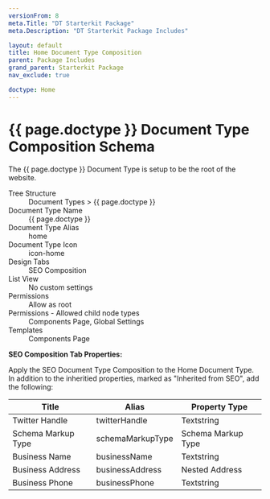```yaml
---
versionFrom: 8
meta.Title: "DT Starterkit Package"
meta.Description: "DT Starterkit Package Includes"

layout: default
title: Home Document Type Composition
parent: Package Includes
grand_parent: Starterkit Package
nav_exclude: true

doctype: Home
---
```


# {{ page.doctype }} Document Type Composition Schema

The {{ page.doctype }} Document Type is setup to be the root of the website. 

<dl>
    <dt>Tree Structure</dt> <dd>Document Types > {{ page.doctype }}</dd>
    <dt>Document Type Name</dt> <dd>{{ page.doctype }}</dd>
    <dt>Document Type Alias</dt> <dd>home</dd>
    <dt>Document Type Icon</dt> <dd>icon-home</dd>
    <dt>Design Tabs</dt> <dd>SEO Composition</dd>
    <dt>List View</dt> <dd>No custom settings</dd>
    <dt>Permissions</dt> <dd>Allow as root</dd>
    <dt>Permissions - Allowed child node types</dt> <dd>Components Page, Global Settings</dd>
    <dt>Templates</dt> <dd>Components Page</dd>
</dl>

**SEO Composition Tab Properties:**

Apply the SEO Document Type Composition to the Home Document Type. In addition to the inheritied properties, marked as "Inherited from SEO", add the following:

| Title | Alias | Property Type |
|-------|-------|---------------|
| Twitter Handle | twitterHandle | Textstring |
| Schema Markup Type | schemaMarkupType | Schema Markup Type |
| Business Name | businessName | Textstring |
| Business Address | businessAddress | Nested Address |
| Business Phone | businessPhone | Textstring |
